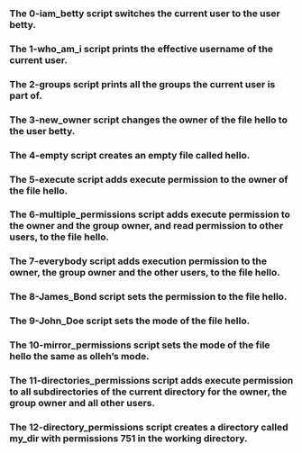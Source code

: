 ### The 0-iam_betty script switches the current user to the user betty.
### The 1-who_am_i script prints the effective username of the current user.
### The 2-groups script prints all the groups the current user is part of.
### The 3-new_owner script changes the owner of the file hello to the user betty.
### The 4-empty script creates an empty file called hello.
### The 5-execute script adds execute permission to the owner of the file hello.
### The 6-multiple_permissions script adds execute permission to the owner and the group owner, and read permission to other users, to the file hello.
### The 7-everybody script  adds execution permission to the owner, the group owner and the other users, to the file hello.
### The 8-James_Bond script sets the permission to the file hello.
### The 9-John_Doe script sets the mode of the file hello.
### The 10-mirror_permissions script sets the mode of the file hello the same as olleh’s mode.
### The 11-directories_permissions script adds execute permission to all subdirectories of the current directory for the owner, the group owner and all other users.
### The 12-directory_permissions script creates a directory called my_dir with permissions 751 in the working directory.
